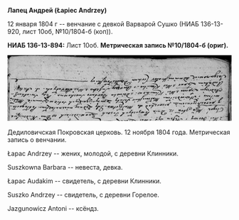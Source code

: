 **Лапец Андрей (Łapiec Andrzey)**

12 января 1804 г -- венчание с девкой Варварой Сушко (НИАБ 136-13-920,
лист 10об, №10/1804-б (коп)).

**НИАБ 136-13-894:** Лист 10об. **Метрическая запись №10/1804-б
(ориг).**

![](./media/94072d93458f399aae9216a5a18400eb9549f2e2.png)

Дедиловичская Покровская церковь. 12 ноября 1804 года. Метрическая
запись о венчании.

Łapac Andrzey -- жених, молодой, с деревни Клинники.

Suszkowna Barbara -- невеста, девка.

Łapac Audakim -- свидетель, с деревни Клинники.

Suszko Andrzey -- свидетель, с деревни Горелое.

Jazgunowicz Antoni -- ксёндз.
